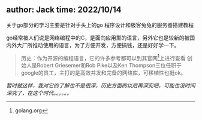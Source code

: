 author: Jack
time: 2022/10/14
--------------

关于go部分的学习主要是针对手头上的go 程序设计和极客兔兔的服务器搭建教程

go经常被人们说是网络编程中的C，是面向应用型的语言，另外它也是较新的被国内外大厂所推动使用的语言，为了方便开发，方便搞钱，还是好好学一下。

>历史：作为开源的编程语言，它的许多参考都可以到其官网[^go官网]上进行查看
创始人是Robert Griesemer和Rob Pike以及Ken Thompson三位任职于google的员工，主打的是高效并发和完备的网络库，可移植性也挺ok。

*暂时就这样，我对它的了解也不是很深，历史方面的以后再深究吧，可能也没时间深究了，在这个时代。。。。。。*

[^go官网]: golang.org